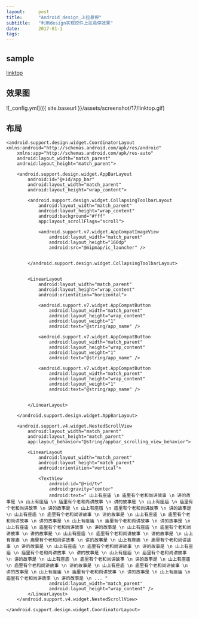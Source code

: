 ```yaml
---
layout:     post
title:      "Android_design_上拉悬停"
subtitle:   "利用design实现控件上拉悬停效果"
date:       2017-01-1
tags:
---
```



## sample

[linktop](https://github.com/7449/AndroidDevelop/blob/develop/UtilsSample/LinkTop/)

## 效果图

![_config.yml]({{ site.baseurl }}/assets/screenshot/17/linktop.gif)


## 布局


	<android.support.design.widget.CoordinatorLayout xmlns:android="http://schemas.android.com/apk/res/android"
	    xmlns:app="http://schemas.android.com/apk/res-auto"
	    android:layout_width="match_parent"
	    android:layout_height="match_parent">
	
	    <android.support.design.widget.AppBarLayout
	        android:id="@+id/app_bar"
	        android:layout_width="match_parent"
	        android:layout_height="wrap_content">
	
	        <android.support.design.widget.CollapsingToolbarLayout
	            android:layout_width="match_parent"
	            android:layout_height="wrap_content"
	            android:background="#fff"
	            app:layout_scrollFlags="scroll">
	
	            <android.support.v7.widget.AppCompatImageView
	                android:layout_width="match_parent"
	                android:layout_height="160dp"
	                android:src="@mipmap/ic_launcher" />
	
	
	        </android.support.design.widget.CollapsingToolbarLayout>
	
	
	        <LinearLayout
	            android:layout_width="match_parent"
	            android:layout_height="wrap_content"
	            android:orientation="horizontal">
	
	            <android.support.v7.widget.AppCompatButton
	                android:layout_width="match_parent"
	                android:layout_height="wrap_content"
	                android:layout_weight="1"
	                android:text="@string/app_name" />
	
	            <android.support.v7.widget.AppCompatButton
	                android:layout_width="match_parent"
	                android:layout_height="wrap_content"
	                android:layout_weight="1"
	                android:text="@string/app_name" />
	
	            <android.support.v7.widget.AppCompatButton
	                android:layout_width="match_parent"
	                android:layout_height="wrap_content"
	                android:layout_weight="1"
	                android:text="@string/app_name" />
	
	
	        </LinearLayout>
	
	    </android.support.design.widget.AppBarLayout>
	
	    <android.support.v4.widget.NestedScrollView
	        android:layout_width="match_parent"
	        android:layout_height="match_parent"
	        app:layout_behavior="@string/appbar_scrolling_view_behavior">
	
	        <LinearLayout
	            android:layout_width="match_parent"
	            android:layout_height="match_parent"
	            android:orientation="vertical">
	
	            <TextView
	                android:id="@+id/tv"
	                android:gravity="center"
	                android:text=" 山上有座庙 \n 庙里有个老和尚讲故事 \n 讲的故事是 \n 山上有座庙 \n 庙里有个老和尚讲故事 \n 讲的故事是 \n 山上有座庙 \n 庙里有个老和尚讲故事 \n 讲的故事是 \n 山上有座庙 \n 庙里有个老和尚讲故事 \n 讲的故事是 \n 山上有座庙 \n 庙里有个老和尚讲故事 \n 讲的故事是 \n 山上有座庙 \n 庙里有个老和尚讲故事 \n 讲的故事是 \n 山上有座庙 \n 庙里有个老和尚讲故事 \n 讲的故事是 \n 山上有座庙 \n 庙里有个老和尚讲故事 \n 讲的故事是 \n 山上有座庙 \n 庙里有个老和尚讲故事 \n 讲的故事是 \n 山上有座庙 \n 庙里有个老和尚讲故事 \n 讲的故事是 \n 山上有座庙 \n 庙里有个老和尚讲故事 \n 讲的故事是 \n 山上有座庙 \n 庙里有个老和尚讲故事 \n 讲的故事是 \n 山上有座庙 \n 庙里有个老和尚讲故事 \n 讲的故事是 \n 山上有座庙 \n 庙里有个老和尚讲故事 \n 讲的故事是 \n 山上有座庙 \n 庙里有个老和尚讲故事 \n 讲的故事是 \n 山上有座庙 \n 庙里有个老和尚讲故事 \n 讲的故事是 \n 山上有座庙 \n 庙里有个老和尚讲故事 \n 讲的故事是 \n 山上有座庙 \n 庙里有个老和尚讲故事 \n 讲的故事是 \n 山上有座庙 \n 庙里有个老和尚讲故事 \n 讲的故事是 \n 山上有座庙 \n 庙里有个老和尚讲故事 \n 讲的故事是 \n ... "
	                android:layout_width="match_parent"
	                android:layout_height="wrap_content" />
	        </LinearLayout>
	    </android.support.v4.widget.NestedScrollView>
	
	</android.support.design.widget.CoordinatorLayout>

